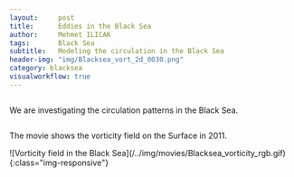 ```yaml
---
layout:     post
title:      Eddies in the Black Sea
author:     Mehmet ILICAK
tags:       Black Sea
subtitle:   Modeling the circulation in the Black Sea 
header-img: "img/Blacksea_vort_2d_0030.png"
category: blacksea
visualworkflow: true
---
```


```python
```


<p> We are investigating the circulation patterns in the Black Sea.</p> 



```python
```


<p>The movie shows the vorticity field on the Surface in 2011. </p>
![Vorticity field in the Black Sea](/../img/movies/Blacksea_vorticity_rgb.gif){:class="img-responsive"} 



```python
```
